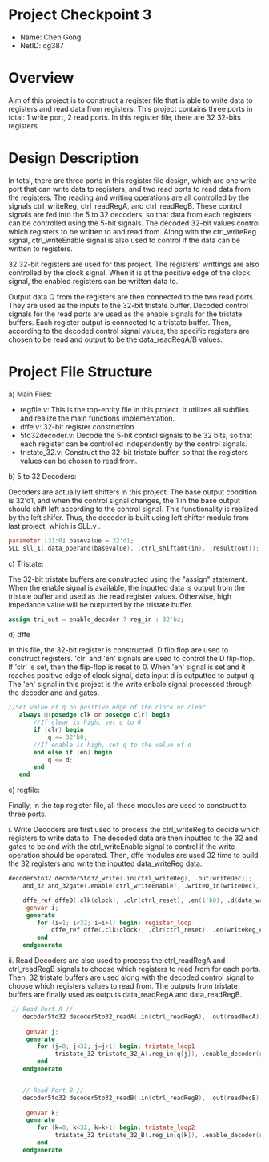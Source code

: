 # Project Checkpoint 3
- Name: Chen Gong
- NetID: cg387

# Overview
Aim of this project is to construct a register file that is able to write data to registers and read data from registers. This project contains three ports in total: 1 write port, 2 read ports. In this register file, there are 32 32-bits registers. 

# Design Description
In total, there are three ports in this register file design, which are one write port that can write data to registers, and two read ports to read data from the registers. The reading and writing operations are all controlled by the signals ctrl_writeReg, ctrl_readRegA, and ctrl_readRegB. These control signals are fed into the 5 to 32 decoders, so that data from each registers can be controlled using the 5-bit signals. The decoded 32-bit values control which registers to be written to and read from. Along with the ctrl_writeReg signal, ctrl_writeEnable signal is also used to control if the data can be written to registers. 

32 32-bit registers are used for this project. The registers' writtings are also controlled by the clock signal. When it is at the positive edge of the clock signal, the enabled registers can be written data to.

Output data Q from the registers are then connected to the two read ports. They are used as the inputs to the 32-bit tristate buffer. Decoded control signals for the read ports are used as the enable signals for the tristate buffers. Each register output is connected to a tristate buffer. Then, according to the decoded control signal values, the specific registers are chosen to be read and output to be the data_readRegA/B values.

# Project File Structure
a) Main Files:
- regfile.v: This is the top-entity file in this project. It utilizes all subfiles and realize the main functions implementation.
- dffe.v: 32-bit register construction
- 5to32decoder.v: Decode the 5-bit control signals to be 32 bits, so that each register can be controlled independently by the control signals.
- tristate_32.v: Construct the 32-bit tristate buffer, so that the registers values can be chosen to read from.

b) 5 to 32 Decoders:

Decoders are actually left shifters in this project. The base output condition is 32'd1, and when the control signal changes, the 1 in the base output should shift left according to the control signal. This functionality is realized by the left shifer. Thus, the decoder is built using left shifter module from last project, which is SLL.v .
```Verilog
parameter [31:0] basevalue = 32'd1;
SLL sll_1(.data_operand(basevalue), .ctrl_shiftamt(in), .result(out));
```

c) Tristate:

The 32-bit tristate buffers are constructed using the "assign" statement. When the enable signal is available, the inputted data is output from the tristate buffer and used as the read register values. Otherwise, high impedance value will be outputted by the tristate buffer.
```Verilog
assign tri_out = enable_decoder ? reg_in : 32'bz;
```

d) dffe

In this file, the 32-bit register is constructed. D flip flop are used to construct registers. 'clr' and 'en' signals are used to control the D flip-flop. If 'clr' is set, then the flip-flop is reset to 0. When 'en' signal is set and it reaches positive edge of clock signal, data input d is outputted to output q. The 'en' signal in this project is the write enbale signal processed through the decoder and and gates. 
```Verilog
//Set value of q on positive edge of the clock or clear
   always @(posedge clk or posedge clr) begin
       //If clear is high, set q to 0
       if (clr) begin
           q <= 32'b0;
       //If enable is high, set q to the value of d
       end else if (en) begin
           q <= d;
       end
   end
```

e) regfile:

Finally, in the top register file, all these modules are used to construct to three ports.

i. Write
Decoders are first used to process the ctrl_writeReg to decide which registers to write data to. The decoded data are then inputted to the 32 and gates to be and with the ctrl_writeEnable signal to control if the write operation should be operated. Then, dffe modules are used 32 time to build the 32 registers and write the inputted data_writeReg data.
```Verilog
decoder5to32 decoder5to32_write(.in(ctrl_writeReg), .out(writeDec));
    and_32 and_32gate(.enable(ctrl_writeEnable), .writeD_in(writeDec), .and_out(writeReg_choose));

    dffe_ref dffe0(.clk(clock), .clr(ctrl_reset), .en(1'b0), .d(data_writeReg), .q(q[0]));
	 genvar i;
	 generate
		for (i=1; i<32; i=i+1) begin: register_loop
			dffe_ref dffe(.clk(clock), .clr(ctrl_reset), .en(writeReg_choose[i]), .d(data_writeReg), .q(q[i]));
		end
	endgenerate
```
ii. Read
Decoders are also used to process the ctrl_readRegA and ctrl_readRegB signals to choose which registers to read from for each ports. Then, 32 tristate buffers are used along with the decoded control signal to choose which registers values to read from. The outputs from tristate buffers are finally used as outputs data_readRegA and data_readRegB.  
```Verilog
 // Read Port A //
    decoder5to32 decoder5to32_readA(.in(ctrl_readRegA), .out(readDecA));
	 
	 genvar j;
	 generate
		for (j=0; j<32; j=j+1) begin: tristate_loop1
			 tristate_32 tristate_32_A(.reg_in(q[j]), .enable_decoder(readDecA[j]), .tri_out(data_readRegA));
		end
	endgenerate


    // Read Port B //
    decoder5to32 decoder5to32_readB(.in(ctrl_readRegB), .out(readDecB));
	 
	 genvar k;
	 generate
		for (k=0; k<32; k=k+1) begin: tristate_loop2
			 tristate_32 tristate_32_B(.reg_in(q[k]), .enable_decoder(readDecB[k]), .tri_out(data_readRegB));
		end
	endgenerate
```



